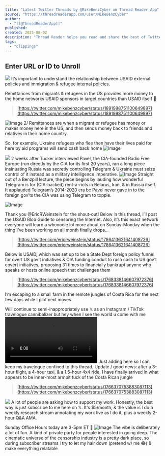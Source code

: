 ```yaml
---
title: "Latest Twitter Threads by @MikeBenzCyber on Thread Reader App"
source: "https://threadreaderapp.com/user/MikeBenzCyber"
author:
  - "[[@ThreadReaderApp]]"
published:
created: 2025-08-02
description: "Thread Reader helps you read and share the best of Twitter Threads"
tags:
  - "clippings"
---
```

## Enter URL or ID to Unroll

![](https://pbs.twimg.com/media/GkHAQ3mWUAAPbLR.jpg) It’s important to understand the relationship between USAID external policies and immigration & refugee internal policies.  
  
Remittances from migrants & refugees in the US provides more money to the home networks USAID sponsors in target countries than USAID itself 🧵

> [https://twitter.com/mikebenzcyber/status/1891998751100649897](https://twitter.com/mikebenzcyber/status/1891998751100649897)

![Image](https://pbs.twimg.com/media/GkHAQ3mWUAAPbLR.jpg) 2/ Remittances are when a migrant or refugee has money or makes money here in the US, and then sends money back to friends and relatives in their home country.  
  
So, for example, Ukraine refugees who flee then have their lives paid for here by aid programs will send cash back home ![Image](https://pbs.twimg.com/media/GkHBZG0WoAAv5ib.jpg)

![](https://pbs.twimg.com/media/GWDN3ZZXMAAEPZ3.jpg) 2 weeks after Tucker interviewed Pavel, the CIA-founded Radio Free Europe (run directly by the CIA for its first 20 years), ran a long piece insinuating Russia was secretly controlling Telegram & Ukraine must seize control of it instead as a military intelligence imperative. ![Image](https://pbs.twimg.com/media/GWDN3ZZXMAAEPZ3.jpg) Straight out of a Benzpill lecture, the piece begins by lauding how wonderful Telegram is for (CIA-backed) rent-a-riots in Belarus, Iran, & in Russia itself. It applauded Telegram’s 2014-2020 era bc Pavel never gave in to the foreign gov’ts the CIA was using Telegram to topple.  
  
![Image](https://pbs.twimg.com/media/GWDSb-gWAAAkGxT.jpg)

Thank you @EricRWeinstein for the shout-out! Below in this thread, I’ll post the USAID Blob Guide to censoring the Internet. Also, it’s this exact network everyone will learn a whoooole lot more about on Sunday-Monday when the thing I’ve been working on all month finally drops…

> [https://twitter.com/ericrweinstein/status/1786413621641408726](https://twitter.com/ericrweinstein/status/1786413621641408726)

Below is USAID, which was set up to be a State Dept foreign policy funnel for overt US gov’t initiatives & CIA funding conduit to rush cash to US gov’t covert initiatives, proposing 31 times to financially bankrupt anyone who speaks or hosts online speech that challenges them

> [https://twitter.com/mikebenzcyber/status/1768338146607972376](https://twitter.com/mikebenzcyber/status/1768338146607972376)

I’m escaping to a small farm in the remote jungles of Costa Rica for the next few days while I plot next moves  
  
Will continue to semi-inappropriately use 𝕏 as an Instagram / TikTok travelogue cannibalizer but hey when I see the world u come with me <video controls=""><source src="https://video.twimg.com/amplify_video/1766253323168985088/pl/aIqvtB4WILgjE1wc.m3u8?tag=14&amp;container=cmaf" type="application/x-mpegURL"><br><source src="https://video.twimg.com/amplify_video/1766253323168985088/vid/avc1/480x270/DaEDovNg_FPY9GiD.mp4?tag=14" type="video/mp4"><br><source src="https://video.twimg.com/amplify_video/1766253323168985088/vid/avc1/640x360/DI76PorCkGzH4yl-.mp4?tag=14" type="video/mp4"><br><source src="https://video.twimg.com/amplify_video/1766253323168985088/vid/avc1/1280x720/B7WSKOA5lSIIS9NU.mp4?tag=14" type="video/mp4"></video> Just adding here so I can keep my travelogue confined to this thread. Update / good news: after a 3-hour flight, a 4-hour taxi, & a 1.5-hour 4x4 ride, I have finally arrived in what appears to be inner-most armpit tuck of the Costa Rican jungle

> [https://twitter.com/mikebenzcyber/status/1766370753883087113](https://twitter.com/mikebenzcyber/status/1766370753883087113)

![](https://pbs.twimg.com/media/GGpEXOiWMAAEf4h.png) A lot of people are asking how to support my work. Honestly, the best way is just subscribe to me here on 𝕏. It's $5/month, & the value is I do a weekly research stream annotating my work live as I do it, plus a weekly 2-hour Q&A AMA.  
  
Sunday Office Hours today are 3-5pm ET 🙏 ![Image](https://pbs.twimg.com/media/GGpEXOiWMAAEf4h.png) The vibe is deliberately a lot of fun. A kind of private party for people interested in going deep. The cinematic universe of the censorship industry is a pretty dark place, so during subscriber streams I try to let my hair down (pretend w/ me 😂) & make everything relatable